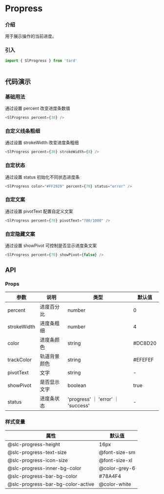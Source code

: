 # Propress
### 介绍
用于展示操作的当前进度。
### 引入
```js
import { SlProgress } from 'tard'
        
```
## 代码演示
### 基础用法
通过设置 percent 改变进度条数值 
```js
<SlProgress percent={30} />
```
### 自定义线条粗细
通过设置 strokeWidth 改变进度条粗细
```js
<SlProgress percent={30} strokeWidth={8} />
```
### 自定状态
通过设置 status 初始化不同状态进度条
```js
<SlProgress color="#FF2929" percent={70} status="error" />
```

### 自定文案
通过设置 pivotText 配置自定义文案
```js
<SlProgress percent={70} pivotText="700/1000" />
```

### 自定隐藏文案
通过设置 showPivot 可控制是否显示进度条文案
```js
<SlProgress percent={70} showPivot={false} />
```
## API
### Props
|  参数   | 说明  | 类型 | 默认值 |
|  ----  | ----  | ---- | ---- |
| percent | 进度百分比 | number | 0 |
| strokeWidth | 进度条粗细 | number | 4 |
| color | 进度条颜色 | string | #DC8D20 |
| trackColor | 轨道背景颜色 | string | #EFEFEF |
| pivotText | 文字 | string | - |
| showPivot | 是否显示文字 | boolean | true |
| status | 进度条状态 | 'progress' ｜ 'error' ｜ 'success' | - |

### 样式变量
|  属性   | 默认值 |
|  ----  | ---- |
| @slc-progress-height | 16px | 
| @slc-progress-text-size | @font-size-sm |
| @slc-progress-icon-size | @font-size-xl |
| @slc-progress-inner-bg-color | @color-grey-6 |
| @slc-progress-bar-bg-color | #78A4F4 |
| @slc-progress-bar-bg-color-active | @color-white |



